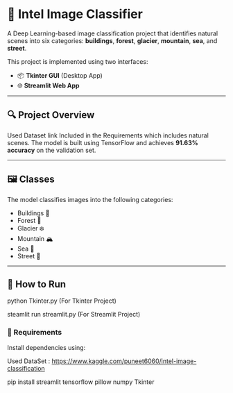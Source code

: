 # 🧠 Intel Image Classifier

A Deep Learning-based image classification project that identifies natural scenes into six categories: **buildings**, **forest**, **glacier**, **mountain**, **sea**, and **street**.

This project is implemented using two interfaces:
- 📦 **Tkinter GUI** (Desktop App)
- 🌐 **Streamlit Web App**

---

## 🔍 Project Overview

Used Dataset link Included in the Requirements which includes natural scenes. The model is built using TensorFlow and achieves **91.63% accuracy** on the validation set.

---

## 🖼️ Classes

The model classifies images into the following categories:
- Buildings 🏢  
- Forest 🌳  
- Glacier ❄️  
- Mountain 🏔️  
- Sea 🌊  
- Street 🚗

---

## 🚀 How to Run
python Tkinter.py (For Tkinter Project)

steamlit run streamlit.py (For Streamlit Project)

### 🔧 Requirements

Install dependencies using:

Used DataSet : https://www.kaggle.com/puneet6060/intel-image-classification

pip install streamlit tensorflow pillow numpy Tkinter
